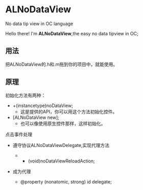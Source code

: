 # ALNoDataView
No data tip view in OC language

Hello there! I'm **ALNoDataView**,the easy no data tipview in OC;

## 用法

把ALNoDataView的.h和.m拖到你的项目中，就能使用。

## 原理

初始化方法有两种：

* +(instancetype)noDataView;
	* 这是提供的API，你可以用这个方法初始化控件。
* [ALNoDataView new]; 
	* 也可以像使用原生控件那样，这样初始化。

点击事件处理

* 遵守协议ALNoDataViewDelegate,实现代理方法

	* - (void)noDataViewReloadAction;

* 成为代理

	* @property (nonatomic, strong) id<ALNoDataViewDelegate> delegate;

	

